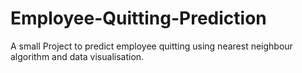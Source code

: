 # Employee-Quitting-Prediction
A small Project to predict employee quitting using nearest neighbour algorithm and data visualisation.

